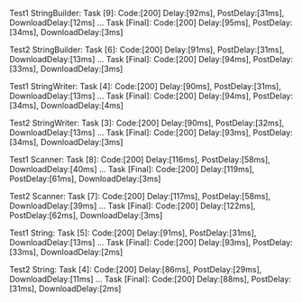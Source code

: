 Test1 StringBuilder:
Task [9]: Code:[200] Delay:[92ms], PostDelay:[31ms], DownloadDelay:[12ms]
...
Task [Final]: Code:[200] Delay:[95ms], PostDelay:[34ms], DownloadDelay:[3ms]

Test2 StringBuilder:
Task [6]: Code:[200] Delay:[91ms], PostDelay:[31ms], DownloadDelay:[13ms]
...
Task [Final]: Code:[200] Delay:[94ms], PostDelay:[33ms], DownloadDelay:[3ms]

Test1 StringWriter:
Task [4]: Code:[200] Delay:[90ms], PostDelay:[31ms], DownloadDelay:[13ms]
...
Task [Final]: Code:[200] Delay:[94ms], PostDelay:[34ms], DownloadDelay:[4ms]

Test2 StringWriter:
Task [3]: Code:[200] Delay:[90ms], PostDelay:[32ms], DownloadDelay:[13ms]
...
Task [Final]: Code:[200] Delay:[93ms], PostDelay:[34ms], DownloadDelay:[3ms]

Test1 Scanner:
Task [8]: Code:[200] Delay:[116ms], PostDelay:[58ms], DownloadDelay:[40ms]
...
Task [Final]: Code:[200] Delay:[119ms], PostDelay:[61ms], DownloadDelay:[3ms]

Test2 Scanner:
Task [7]: Code:[200] Delay:[117ms], PostDelay:[58ms], DownloadDelay:[39ms]
...
Task [Final]: Code:[200] Delay:[122ms], PostDelay:[62ms], DownloadDelay:[3ms]

Test1 String:
Task [5]: Code:[200] Delay:[91ms], PostDelay:[31ms], DownloadDelay:[13ms]
...
Task [Final]: Code:[200] Delay:[93ms], PostDelay:[33ms], DownloadDelay:[2ms]

Test2 String:
Task [4]: Code:[200] Delay:[86ms], PostDelay:[29ms], DownloadDelay:[11ms]
...
Task [Final]: Code:[200] Delay:[88ms], PostDelay:[31ms], DownloadDelay:[2ms]